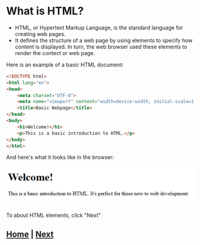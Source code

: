 # What is HTML?
- HTML, or Hypertext Markup Language, is the standard language for creating web pages.
- It defines the structure of a web page by using elements to specify how content is displayed. In turn, the web browser used these elements to render the contect or web page.

Here is an example of a basic HTML document: 
```html
<!DOCTYPE html>
<html lang="en">
<head>
    <meta charset="UTF-8">
    <meta name="viewport" content="width=device-width, initial-scale=1.0">
    <title>Basic Webpage</title>
</head>
<body>
    <h1>Welcome!</h1>
    <p>This is a basic introduction to HTML.</p>
</body>
</html>


```
And here's what it looks like in the browser:

![](/Screenshot_1.png)

To about HTML elements, click "Next"

## [Home](README.md) |  [Next](html_elements.md)
